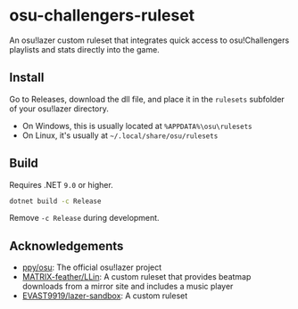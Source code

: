 # osu-challengers-ruleset

An osu!lazer custom ruleset that integrates quick access to osu!Challengers playlists and stats directly into the game.

## Install

Go to Releases, download the dll file, and place it in the `rulesets` subfolder of your osu!lazer directory.

* On Windows, this is usually located at `%APPDATA%\osu\rulesets`
* On Linux, it's usually at `~/.local/share/osu/rulesets`

## Build

Requires .NET `9.0` or higher.

```bash
dotnet build -c Release
```

Remove `-c Release` during development.

## Acknowledgements

* [ppy/osu](https://github.com/ppy/osu): The official osu!lazer project
* [MATRIX-feather/LLin](https://github.com/MATRIX-feather/LLin): A custom ruleset that provides beatmap downloads from a mirror site and includes a music player
* [EVAST9919/lazer-sandbox](https://github.com/EVAST9919/lazer-sandbox): A custom ruleset
